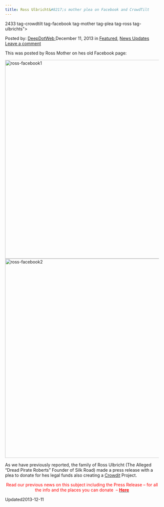 ```yaml
---
title: Ross Ulbricht&#8217;s mother plea on Facebook and CrowdTilt
---
```

2433  tag-crowdtilt tag-facebook tag-mother tag-plea tag-ross tag-ulbrichts">

<span>Posted by: <a href="https://www.deepdotweb.com/author/admin/" title="">DeepDotWeb </a></span>
<span>December 11, 2013</span>
<span>in <a href="https://www.deepdotweb.com/category/deepdot-news/" rel="category tag">Featured</a>, <a href="https://www.deepdotweb.com/category/news-updates/" rel="category tag">News Updates</a></span>
<span><a href="https://www.deepdotweb.com/2013/12/11/ross-ulbrichts-mother-plea-on-facebook-and-crowdtilt/#respond">Leave a comment</a></span>


<p>This was posted by Ross Mother on hes old Facebook page:</p>
<p><a href="/imgs/2013/12/ross-facebook1.png"><img class="aligncenter size-full wp-image-2434" alt="ross-facebook1" src="https://www.deepdotweb.com/wp-content/uploads/2013/12/ross-facebook1.png" width="568" height="649" srcset="https://www.deepdotweb.com/wp-content/uploads/2013/12/ross-facebook1.png 568w, https://www.deepdotweb.com/wp-content/uploads/2013/12/ross-facebook1-263x300.png 263w" sizes="(max-width: 568px) 100vw, 568px"/></a><a href="/imgs/2013/12/ross-facebook2.png"><img class="aligncenter size-full wp-image-2435" alt="ross-facebook2" src="https://www.deepdotweb.com/wp-content/uploads/2013/12/ross-facebook2.png" width="566" height="651" srcset="https://www.deepdotweb.com/wp-content/uploads/2013/12/ross-facebook2.png 566w, https://www.deepdotweb.com/wp-content/uploads/2013/12/ross-facebook2-261x300.png 261w" sizes="(max-width: 566px) 100vw, 566px"/></a></p>
<p>As we have previously reported, the family of Ross Ulbricht (The Alleged &#8220;Dread Pirate Roberts&#8221; Founder of Silk Road) made a press release with a plea to donate for hes legal funds also creating a <a href="https://www.crowdtilt.com/campaigns/legal-defense-fund-for-ross-ulbricht" target="_blank">Crowdit</a> Project.</p>
<p style="text-align: center;"><span style="color: #ff0000;">Read our previous news on this subject including the Press Release &#8211; for all the info and the places you can donate  &#8211; <a href="http://www.deepdotweb.com/2013/11/21/press-release-family-of-alleged-silk-road-operator-ross-ulbricht-launches-legal-defense-fund/" target="_blank"><span style="color: #ff0000;"><strong>Here</strong></span></a></span></p>
</div>
<span style="display:none"><a href="https://www.deepdotweb.com/tag/crowdtilt/" rel="tag">crowdtilt</a> <a href="https://www.deepdotweb.com/tag/facebook/" rel="tag">facebook</a> <a href="https://www.deepdotweb.com/tag/mother/" rel="tag">mother</a> <a href="https://www.deepdotweb.com/tag/plea/" rel="tag">plea</a> <a href="https://www.deepdotweb.com/tag/ross/" rel="tag">ross</a> <a href="https://www.deepdotweb.com/tag/ulbrichts/" rel="tag">ulbrichts</a></span> 
Updated2013-12-11